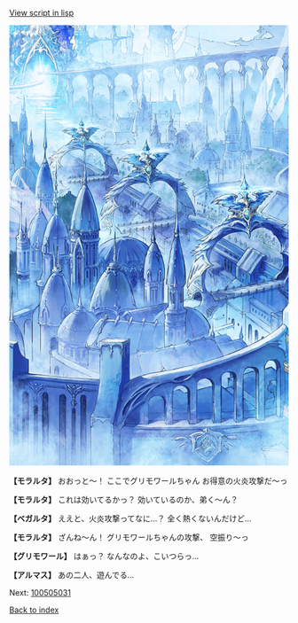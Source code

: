 [View script in lisp](../scripts/100505023.txt)

![400_angel_town_daytime.png](../images/backgrounds/400_angel_town_daytime.png)

**【モラルタ】**
おおっと～！
ここでグリモワールちゃん
お得意の火炎攻撃だ～っ

**【モラルタ】**
これは効いてるかっ？
効いているのか、弟く～ん？

**【ベガルタ】**
ええと、火炎攻撃ってなに…？
全く熱くないんだけど…

**【モラルタ】**
ざんね～ん！
グリモワールちゃんの攻撃、
空振り～っ

**【グリモワール】**
はぁっ？
なんなのよ、こいつらっ…

**【アルマス】**
あの二人、遊んでる…


Next: [100505031](100505031.md)

[Back to index](index.md)
